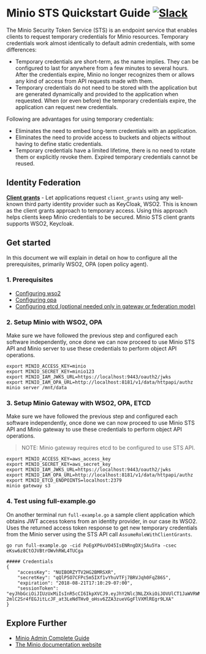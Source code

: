 # Minio STS Quickstart Guide [![Slack](https://slack.minio.io/slack?type=svg)](https://slack.minio.io)
The Minio Security Token Service (STS) is an endpoint service that enables clients to request temporary credentials for Minio resources. Temporary credentials work almost identically to default admin credentials, with some differences:

- Temporary credentials are short-term, as the name implies. They can be configured to last for anywhere from a few minutes to several hours. After the credentials expire, Minio no longer recognizes them or allows any kind of access from API requests made with them.
- Temporary credentials do not need to be stored with the application but are generated dynamically and provided to the application when requested. When (or even before) the temporary credentials expire, the application can request new credentials.

Following are advantages for using temporary credentials:

- Eliminates the need to embed long-term credentials with an application.
- Eliminates the need to provide access to buckets and objects without having to define static credentials.
- Temporary credentials have a limited lifetime, there is no need to rotate them or explicitly revoke them. Expired temporary credentials cannot be reused.

## Identity Federation
[**Client grants**](./client-grants.md) - Let applications request `client_grants` using any well-known third party identity provider such as KeyCloak, WSO2. This is known as the client grants approach to temporary access. Using this approach helps clients keep Minio credentials to be secured. Minio STS client grants supports WSO2, Keycloak.

## Get started
In this document we will explain in detail on how to configure all the prerequisites, primarily WSO2, OPA (open policy agent).

### 1. Prerequisites
- [Configuring wso2](./wso2.md)
- [Configuring opa](./opa.md)
- [Configuring etcd (optional needed only in gateway or federation mode)](./etcd.md)

### 2. Setup Minio with WSO2, OPA
Make sure we have followed the previous step and configured each software independently, once done we can now proceed to use Minio STS API and Minio server to use these credentials to perform object API operations.

```
export MINIO_ACCESS_KEY=minio
export MINIO_SECRET_KEY=minio123
export MINIO_IAM_JWKS_URL=https://localhost:9443/oauth2/jwks
export MINIO_IAM_OPA_URL=http://localhost:8181/v1/data/httpapi/authz
minio server /mnt/data
```

### 3. Setup Minio Gateway with WSO2, OPA, ETCD
Make sure we have followed the previous step and configured each software independently, once done we can now proceed to use Minio STS API and Minio gateway to use these credentials to perform object API operations.

> NOTE: Minio gateway requires etcd to be configured to use STS API.

```
export MINIO_ACCESS_KEY=aws_access_key
export MINIO_SECRET_KEY=aws_secret_key
export MINIO_IAM_JWKS_URL=https://localhost:9443/oauth2/jwks
export MINIO_IAM_OPA_URL=http://localhost:8181/v1/data/httpapi/authz
export MINIO_ETCD_ENDPOINTS=localhost:2379
minio gateway s3
```

### 4. Test using full-example.go
On another terminal run `full-example.go` a sample client application which obtains JWT access tokens from an identity provider, in our case its WSO2. Uses the returned access token response to get new temporary credentials from the Minio server using the STS API call `AssumeRoleWithClientGrants`.

```
go run full-example.go -cid PoEgXP6uVO45IsENRngDXj5Au5Ya -csec eKsw6z8CtOJVBtrOWvhRWL4TUCga

##### Credentials
{
	"accessKey": "NUIBORZYTV2HG2BMRSXR",
	"secretKey": "qQlP5O7CFPc5m5IXf1vYhuVTFj7BRVJqh0FqZ86S",
	"expiration": "2018-08-21T17:10:29-07:00",
	"sessionToken": "eyJhbGciOiJIUzUxMiIsInR5cCI6IkpXVCJ9.eyJhY2Nlc3NLZXkiOiJOVUlCT1JaWVRWMkhHMkJNUlNYUiIsImF1ZCI6IlBvRWdYUDZ1Vk80NUlzRU5SbmdEWGo1QXU1WWEiLCJhenAiOiJQb0VnWFA2dVZPNDVJc0VOUm5nRFhqNUF1NVlhIiwiZXhwIjoxNTM0ODk2NjI5LCJpYXQiOjE1MzQ4OTMwMjksImlzcyI6Imh0dHBzOi8vbG9jYWxob3N0Ojk0NDMvb2F1dGgyL3Rva2VuIiwianRpIjoiNjY2OTZjZTctN2U1Ny00ZjU5LWI0MWQtM2E1YTMzZGZiNjA4In0.eJONnVaSVHypiXKEARSMnSKgr-2mlC2Sr4fEGJitLcJF_at3LeNdTHv0_oHsv6ZZA3zueVGgFlVXMlREgr9LXA"
}
```

## Explore Further
- [Minio Admin Complete Guide](https://docs.minio.io/docs/minio-admin-complete-guide.html)
- [The Minio documentation website](https://docs.minio.io)
